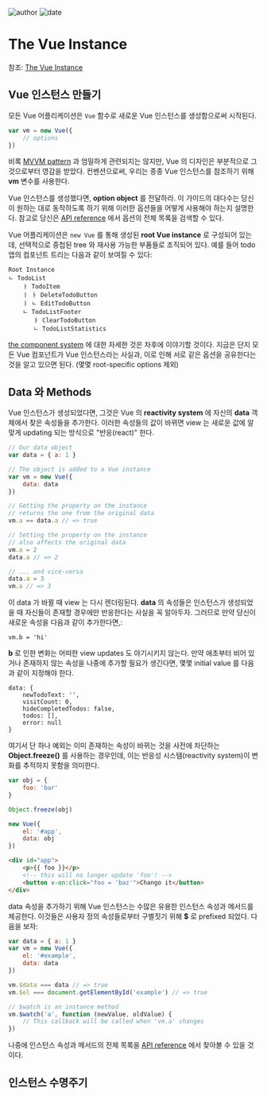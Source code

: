 
![author](https://img.shields.io/badge/author-daesungRa-lightgray.svg?style=flat-square)
![date](https://img.shields.io/badge/date-190905-lightgray.svg?style=flat-square)

# The Vue Instance

참조: [The Vue Instance](https://vuejs.org/v2/guide/instance.html)

## Vue 인스턴스 만들기

모든 Vue 어플리케이션은 ```Vue``` 함수로 새로운 Vue 인스턴스를 생성함으로써 시작된다.

```javascript
var vm = new Vue({
    // options
})
```

비록 [MVVM pattern](https://en.wikipedia.org/wiki/Model_View_ViewModel) 과 엄밀하게 관련되지는 않지만, Vue 의 디자인은 부분적으로 그것으로부터 영감을 받았다.
컨벤션으로써, 우리는 종종 Vue 인스턴스를 참조하기 위해 **vm** 변수를 사용한다.

Vue 인스턴스를 생성했다면, **option object** 를 전달하라.
이 가이드의 대다수는 당신이 원하는 대로 동작하도록 하기 위해 이러한 옵션들을 어떻게 사용해야 하는지 설명한다.
참고로 당신은 [API reference](https://vuejs.org/v2/api/#Options-Data) 에서 옵션의 전체 목록을 검색할 수 있다.

Vue 어플리케이션은 ```new Vue``` 를 통해 생성된 **root Vue instance** 로 구성되어 있는데,
선택적으로 중첩된 tree 와 재사용 가능한 부품들로 조직되어 있다.
예를 들어 todo 앱의 컴포넌트 트리는 다음과 같이 보여질 수 있다:

```text
Root Instance
ㄴ TodoList
    ㅏ TodoItem
    ㅣ ㅏ DeleteTodoButton
    ㅣ ㄴ EditTodoButton
    ㄴ TodoListFooter
       ㅏ ClearTodoButton
       ㄴ TodoListStatistics
```

[the component system]() 에 대한 자세한 것은 차후에 이야기할 것이다.
지금은 단지 모든 Vue 컴포넌트가 Vue 인스턴스라는 사실과, 이로 인해 서로 같은 옵션을 공유한다는 것을 알고 있으면 된다.
(몇몇 root-specific options 제외)

## Data 와 Methods

Vue 인스턴스가 생성되었다면, 그것은 Vue 의 **reactivity system** 에 자신의 **data** 객체에서 찾은 속성들을 추가한다.
이러한 속성들의 값이 바뀌면 view 는 새로운 값에 알맞게 updating 되는 방식으로 "반응(react)" 한다.

```javascript
// Our data object
var data = { a: 1 }

// The object is added to a Vue instance
var vm = new Vue({
    data: data
})

// Getting the property on the instance
// returns the one from the original data
vm.a == data.a // => true

// Setting the property on the instance
// also affects the original data
vm.a = 2
data.a // => 2

// ... and vice-versa
data.a = 3
vm.a // => 3
```

이 data 가 바뀔 때 view 는 다시 렌더링된다.
**data** 의 속성들은 인스턴스가 생성되었을 때 자신들이 존재할 경우에만 반응한다는 사실을 꼭 알아두자.
그러므로 만약 당신이 새로운 속성을 다음과 같이 추가한다면,:

```text
vm.b = 'hi'
```

**b** 로 인한 변화는 어떠한 view updates 도 야기시키지 않는다.
만약 애초부터 비어 있거나 존재하지 않는 속성을 나중에 추가할 필요가 생긴다면, 몇몇 initial value 를 다음과 같이 지정해야 한다.

```text
data: {
    newTodoText: '',
    visitCount: 0,
    hideCompletedTodos: false,
    todos: [],
    error: null
}
```

여기서 단 하나 예외는 이미 존재하는 속성이 바뀌는 것을 사전에 차단하는 **Object.freeze()** 를 사용하는 경우인데,
이는 반응성 시스템(reactivity system)이 변화를 추적하지 못함을 의미한다.

```javascript
var obj = {
    foo: 'bar'
}

Object.freeze(obj)

new Vue({
    el: '#app',
    data: obj
})
```

```html
<div id="app">
    <p>{{ foo }}</p>
    <!-- this will no longer update 'foo'! -->
    <button v-on:click="foo = 'baz'">Chango it</button>
</div>
```

data 속성을 추가하기 위해 Vue 인스턴스는 수많은 유용한 인스턴스 속성과 메서드를 제공한다.
이것들은 사용자 정의 속성들로부터 구별짓기 위해 **$** 로 prefixed 되었다. 다음을 보자:

```javascript
var data = { a: 1 }
var vm = new Vue({
    el: '#example',
    data: data
})

vm.$data === data // => true
vm.$el === document.getElementById('example') // => true

// $watch is an instance method
vm.$watch('a', function (newValue, oldValue) {
    // This callback will be called when 'vm.a' changes
})
```

나중에 인스턴스 속성과 메서드의 전체 목록을 [API reference](https://vuejs.org/v2/api/#Instance-Properties) 에서 찾아볼 수 있을 것이다.

## 인스턴스 수명주기
